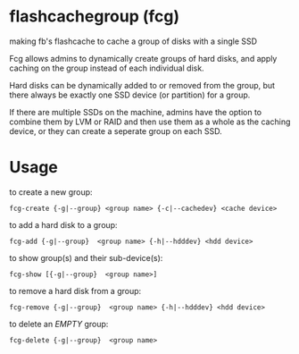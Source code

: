 flashcachegroup (fcg)
===============

making fb's flashcache to cache a group of disks with a single SSD


Fcg allows admins to dynamically create groups of hard disks, and 
apply caching on the group instead of each individual disk.

Hard disks can be dynamically added to or removed from the group, 
but there always be exactly one SSD device (or partition) 
for a group.

If there are multiple SSDs on the machine, admins have the option to
combine them by LVM or RAID and then use them as a whole as the caching 
device, or they can create a seperate group on each SSD.



Usage
=====================

to create a new group:

    fcg-create {-g|--group} <group name> {-c|--cachedev} <cache device>


to add a hard disk to a group:

    fcg-add {-g|--group}  <group name> {-h|--hdddev} <hdd device>

to show group(s) and their sub-device(s):

    fcg-show [{-g|--group}  <group name>]

to remove a hard disk from a group:

    fcg-remove {-g|--group}  <group name> {-h|--hdddev} <hdd device>

to delete an *EMPTY* group:

    fcg-delete {-g|--group}  <group name>

